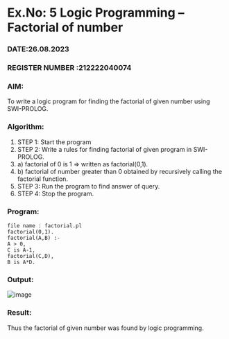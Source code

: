 # Ex.No: 5   Logic Programming – Factorial of number                                            

### DATE:26.08.2023
### REGISTER NUMBER :212222040074
### AIM: 
To  write  a logic program for finding the factorial of given number using SWI-PROLOG. 
### Algorithm:
1. STEP 1: Start the program
2. STEP 2:  Write a rules for finding factorial of given program in SWI-PROLOG.
3.   a)	factorial of 0 is 1 => written as factorial(0,1).
4.   b)	factorial of number greater than 0 obtained by recursively calling the factorial    function.
5. STEP 3: Run the program  to find answer of  query.
6. STEP 4: Stop the program.

### Program:
```
file name : factorial.pl
factorial(0,1).
factorial(A,B) :-
A > 0,
C is A-1,
factorial(C,D),
B is A*D.
```
### Output:
![image](https://github.com/kaushik2022/AI_Lab_2023-24/assets/129837020/3c390f87-ef0f-453a-ac73-a291a09c2691)



### Result:
Thus the factorial of given number was found by logic programming. 
